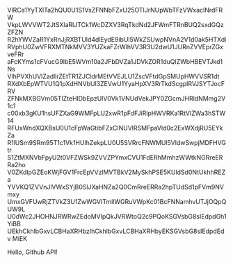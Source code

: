 VlRCa1YyTXlTa2hQU0U1S1VsZFNNbFZxU25OTlJrNUpWbTFzVWxaclNrdFRW
VkpLWVVWT2JtSXlaRlJTCk1WcDZXV3RqTkdNd2JFWmFTRnBUQ2sxdGQzZFZN
R2hYWVZaR1YxRnJjRXBTUld4dlEydE9ibUl5WkZSUwpNVnA2V1d0ak5HTXdi
RVphU0ZwVFRXMTNkMVV3YUZkaFZrWlhVV3R3U2dwU1JURnZVVEprZGxveFRr
aFcKYms1cFVucG9lbE5WVm10a2JFbDVZa1JDVkZOR1duQlZWbHBEVTJkd1Ns
VlhPVXhUVlZadllrZEtTR1ZJCldrMEtVVEJLU1ZscVFtdGpSMUpHWVVSR1dt
RXdXbEpWTVU1Q1pXdHNVbUl3ZEVwU1YyaHpXV3RrTkdScgplRVJSYTJocFRV
ZFNkMXBGVm05TlZteHlDbEpzUlV0Vk1VNUdVekJPY0ZGcmJHRldNMmg2V1c1
c00xb3gKU1hsUFZXaG9WMFpLU2xwR1pFdFJiRlpHWVRKa1RtVlZWa3hSTW14
RFUxWndXQXBsU0U1cFpWaGtibFZxClNUVlRSMFpaVld0c2ExWXdjRU5EYkZa
R1lUSm9SRm95T1c1Vk1HUlhZekpLU0U5SVRrcFNWMUl5VldwSwpjMDFHVGtr
S1ZtMXNVbFpyU2t0VFZWSk9ZVVZPYmxCVU1FdERhMmhzWWtkNGRreERRa2ho
V0ZKdlpGZEoKWjFGV1FrcEpVVzlMVTBkV2MySkhPSE5KUldSd0NtUkhhREZa
YVVKQ1ZVVnJlVWxSYjB0SlJXaHNZa2Q0CmRreERRa2hpTUdSd1pFVm9NVmxy
UmxGVFUwRjZTVkZ3U1ZwWGVITmllWGRuVWpKc01BcFNNamhvUTJjOQpQUW9L
U0dWc2JHOHNJRWRwZEdoMVlpQkJVRWtoQ2c9PQoKSGVsbG8sIEdpdGh1YiBB
UEkhCkhlbGxvLCBHaXRHbzIhCkhlbGxvLCBHaXRHbyEKSGVsbG8sIEdpdEdv
MiEK

Hello, Github API!
